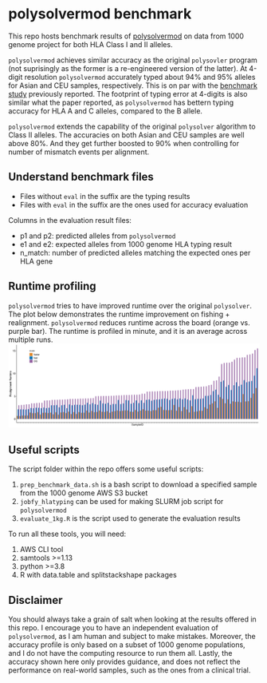 # polysolvermod benchmark

This repo hosts benchmark results of [polysolvermod](https://github.com/svm-zhang/polysolverMod) on data from 1000 genome project for both HLA Class I and II alleles.

`polysolvermod` achieves similar accuracy as the original `polysovler` program (not suprisingly as the former is a re-engineered version of the latter). At 4-digit resolution `polysolvermod` accurately typed about 94% and 95% alleles for
Asian and CEU samples, respectively. This is on par with the [benchmark study](https://www.nature.com/articles/jhg2016141) previously reported. The footprint of typing error at 4-digits is also similar what the paper reported, as `polysolvermod` has bettern typing accuracy for HLA A and C alleles, compared to the B allele.

`polysolvermod` extends the capability of the original `polysolver` algorithm to Class II alleles. The accuracies on both Asian and CEU samples are well above 80%. And they get further boosted to 90% when controlling for number of mismatch events per alignment.

## Understand benchmark files

* Files without `eval` in the suffix are the typing results
* Files with `eval` in the suffix are the ones used for accuracy evaluation

Columns in the evaluation result files:
* p1 and p2: predicted alleles from `polysolvermod`
* e1 and e2: expected alleles from 1000 genome HLA typing result
* n_match: number of predicted alleles matching the expected ones per HLA gene

## Runtime profiling

`polysolvermod` tries to have improved runtime over the original `polysolver`. The plot below demonstrates the runtime improvement on fishing + realignment. `polysolvermod` reduces runtime across the board (orange vs. purple bar). The runtime is profiled in minute, and it is an average across multiple runs.
![runtime](./benchmark/runtime.png)

## Useful scripts

The script folder within the repo offers some useful scripts:
1. `prep_benchmark_data.sh` is a bash script to download a specified sample from the 1000 genome AWS S3 bucket
2. `jobfy_hlatyping` can be used for making SLURM job script for `polysolvermod`
3. `evaluate_1kg.R` is the script used to generate the evaluation results

To run all these tools, you will need:
1. AWS CLI tool
2. samtools >=1.13
3. python >=3.8
4. R with data.table and splitstackshape packages

## Disclaimer

You should always take a grain of salt when looking at the results offered in this repo. I encourage you to have an independent evaluation of `polysolvermod`, as I am human and subject to make mistakes. Moreover, the accuracy profile is only based on a subset of 1000 genome populations, and I do not have the computing resource to run them all. Lastly, the accuracy shown here only provides guidance, and does not reflect the performance on real-world samples, such as the ones from a clinical trial.

